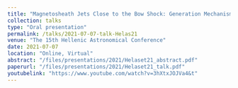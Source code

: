 ```yaml
---
title: "Magnetosheath Jets Close to the Bow Shock: Generation Mechanisms Using MMS"
collection: talks
type: "Oral presentation"
permalink: /talks/2021-07-07-talk-Helas21
venue: "The 15th Hellenic Astronomical Conference"
date: 2021-07-07
location: "Online, Virtual"
abstract: "/files/presentations/2021/Helaset21_abstract.pdf"
paperurl: "/files/presentations/2021/Helaset21_talk.pdf"
youtubelink: "https://www.youtube.com/watch?v=3hXtxJOJVa4&t"
---
```

